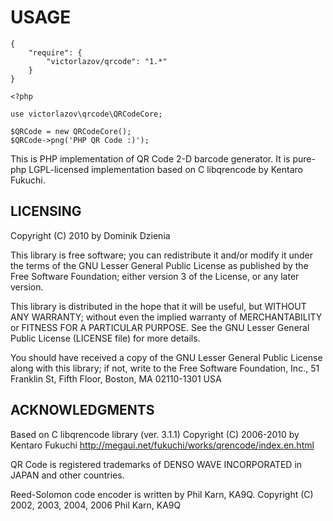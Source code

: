 # USAGE

```
{
    "require": {
        "victorlazov/qrcode": "1.*"
    }
}
```

```
<?php

use victorlazov\qrcode\QRCodeCore;

$QRCode = new QRCodeCore();
$QRCode->png('PHP QR Code :)');

```


This is PHP implementation of QR Code 2-D barcode generator. It is pure-php
LGPL-licensed implementation based on C libqrencode by Kentaro Fukuchi.

## LICENSING

Copyright (C) 2010 by Dominik Dzienia 

This library is free software; you can redistribute it and/or modify it under
the terms of the GNU Lesser General Public License as published by the Free
Software Foundation; either version 3 of the License, or any later version.

This library is distributed in the hope that it will be useful, but WITHOUT ANY
WARRANTY; without even the implied warranty of MERCHANTABILITY or FITNESS FOR A
PARTICULAR PURPOSE. See the GNU Lesser General Public License (LICENSE file)
for more details.

You should have received a copy of the GNU Lesser General Public License along
with this library; if not, write to the Free Software Foundation, Inc., 51
Franklin St, Fifth Floor, Boston, MA 02110-1301 USA

## ACKNOWLEDGMENTS

Based on C libqrencode library (ver. 3.1.1) 
Copyright (C) 2006-2010 by Kentaro Fukuchi
http://megaui.net/fukuchi/works/qrencode/index.en.html

QR Code is registered trademarks of DENSO WAVE INCORPORATED in JAPAN and other
countries.

Reed-Solomon code encoder is written by Phil Karn, KA9Q.
Copyright (C) 2002, 2003, 2004, 2006 Phil Karn, KA9Q
 
